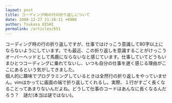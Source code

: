```yaml
---
layout: post
title: コーディング時の行の折り返しについて
date: 2008-12-27 21:16:11 +0900
author: Tsukasa OISHI
permalink: /articles/651
---
```



コーディング時の行の折り返しですが、仕事ではけっこう意識して80字以上にならないようにしています。でも最近、この折り返しを意識することがけっこうオーバーヘッドとして馬鹿にならないなと感じています。仕事していてどうもいまひとつコーディングに乗れてないし、いつも自分の仕事を遅く感じる理由がここにあるという気がしてきました。  
個人的に趣味でプログラミングしているときは全然行の折り返しをやっていません。vimはかってに画面の端で折り返してくれるし。実際、１行がすごく長くなることってあまりないんだよね。どうして仕事のコードはあんなに長くなるんだろう？　謎だ(本当は謎ではない)。  

